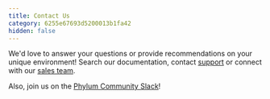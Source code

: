 ```yaml
---
title: Contact Us
category: 6255e67693d5200013b1fa42
hidden: false
---
```


We'd love to answer your questions or provide recommendations on your unique environment! Search our documentation, contact [support](mailto:support@phylum.io) or connect with our [sales team](mailto:sales@phylum.io).

Also, join us on the [Phylum Community Slack](https://join.slack.com/t/phylumio/shared_invite/zt-1cbgl6qjp-C_mkSFibEA9DyDxjYHbttQ)!
